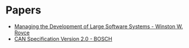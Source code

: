 # Papers

- [Managing the Development of Large Software Systems - Winston W. Royce](https://www.praxisframework.org/files/royce1970.pdf)
- [CAN Specification Version 2.0 - BOSCH](http://esd.cs.ucr.edu/webres/can20.pdf)
